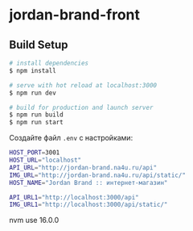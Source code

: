 # jordan-brand-front

## Build Setup

```bash
# install dependencies
$ npm install

# serve with hot reload at localhost:3000
$ npm run dev

# build for production and launch server
$ npm run build
$ npm run start
```


Создайте файл ```.env``` c настройками:
```bash
HOST_PORT=3001
HOST_URL="localhost"
API_URL="http://jordan-brand.na4u.ru/api"
IMG_URL="http://jordan-brand.na4u.ru/api/static/"
HOST_NAME="Jordan Brand :: интернет-магазин"

API_URL1="http://localhost:3000/api"
IMG_URL1="http://localhost:3000/api/static/"
```

nvm use 16.0.0